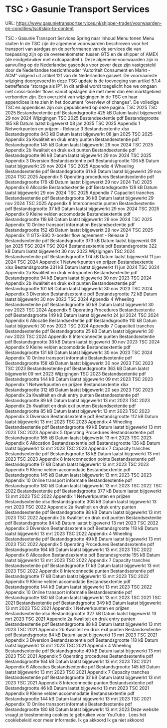 # TSC › Gasunie Transport Services

URL: https://www.gasunietransportservices.nl/shipper-trader/voorwaarden-en-condities/tsc#skip-to-content

TSC › Gasunie Transport Services
Spring naar inhoud
Menu tonen
Menu sluiten
In de TSC zijn de algemene voorwaarden beschreven voor het transport van aardgas en de performance van de services die van toepassing zijn op de overeenkomsten tussen
GTS
en de shipper of
AMEX
(de eindgebruiker met
exitcapaciteit
). Deze algemene voorwaarden zijn in aanvulling op de Nederlandse gascodes voor zover deze zijn vastgesteld door de Nederlandse toezichthouder “Autoriteit Consument en Markt - ACM” volgend uit artikel 12f van de Nederlandse gaswet.
De voornaamste wijziging doorgevoerd in deze TSC update is de toevoeging van artikel 5.1.4 betreffende “storage als IP”. In dit artikel wordt toegelicht hoe we omgaan met cross-border flows vanuit opslagen die met meer dan één marktgebied verbonden zijn. Een overzicht van wijzigingen in de TSC en haar appendices is te zien in het document “overview of changes”. De volledige TSC en appendices zijn ook gepubliceerd op deze pagina.
TSC 2025
TSC 2025
Bestandsextentie
pdf
Bestandsgrootte
425 kB
Datum laatst bijgewerkt
29 nov 2024
Wijzigingen TSC 2025
Bestandsextentie
pdf
Bestandsgrootte
185 kB
Datum laatst bijgewerkt
08 jan 2025
TSC 2025 Appendix 1 Netwerkpunten en prijzen - Release 3
Bestandsextentie
xlsx
Bestandsgrootte
843 kB
Datum laatst bijgewerkt
08 jan 2025
TSC 2025 Appendix 2a Kwaliteit en druk entry punten
Bestandsextentie
pdf
Bestandsgrootte
145 kB
Datum laatst bijgewerkt
29 nov 2024
TSC 2025 Appendix 2b Kwaliteit en druk exit punten
Bestandsextentie
pdf
Bestandsgrootte
96 kB
Datum laatst bijgewerkt
29 nov 2024
TSC 2025 Appendix 3 Diversion
Bestandsextentie
pdf
Bestandsgrootte
106 kB
Datum laatst bijgewerkt
29 nov 2024
TSC 2025 Appendix 4 Wheeling
Bestandsextentie
pdf
Bestandsgrootte
61 kB
Datum laatst bijgewerkt
29 nov 2024
TSC 2025 Appendix 5 Operating procedures
Bestandsextentie
pdf
Bestandsgrootte
176 kB
Datum laatst bijgewerkt
29 nov 2024
TsC 2025 Appendix 6 Allocatie
Bestandsextentie
pdf
Bestandsgrootte
129 kB
Datum laatst bijgewerkt
29 nov 2024
TSC 2025 Appendix 7 Capaciteit tranches
Bestandsextentie
pdf
Bestandsgrootte
36 kB
Datum laatst bijgewerkt
29 nov 2024
TSC 2025 Appendix 8 Interconnectie punten
Bestandsextentie
pdf
Bestandsgrootte
37 kB
Datum laatst bijgewerkt
29 nov 2024
TSC 2025 Appendix 9 Kleine velden accomodatie
Bestandsextentie
pdf
Bestandsgrootte
118 kB
Datum laatst bijgewerkt
29 nov 2024
TSC 2025 Appendix 10 Online transport information
Bestandsextentie
pdf
Bestandsgrootte
152 kB
Datum laatst bijgewerkt
29 nov 2024
TSC 2025 Appendix 11 GTS-SSO X-border flow agreement - Release 2
Bestandsextentie
pdf
Bestandsgrootte
373 kB
Datum laatst bijgewerkt
08 jan 2025
TSC 2024
TSC 2024
Bestandsextentie
pdf
Bestandsgrootte
322 kB
Datum laatst bijgewerkt
30 nov 2023
Wijzigingen TSC 2024
Bestandsextentie
pdf
Bestandsgrootte
174 kB
Datum laatst bijgewerkt
11 jun 2024
TSC 2024 Appendix 1 Netwerkpunten en prijzen
Bestandsextentie
xlsx
Bestandsgrootte
331 kB
Datum laatst bijgewerkt
11 jun 2024
TSC 2024 Appendix 2a Kwaliteit en druk entrypunten
Bestandsextentie
pdf
Bestandsgrootte
94 kB
Datum laatst bijgewerkt
30 nov 2023
TSC 2024 Appendix 2b Kwaliteit en druk exit punten
Bestandsextentie
pdf
Bestandsgrootte
101 kB
Datum laatst bijgewerkt
30 nov 2023
TSC 2024 Appendix 3 Diversion
Bestandsextentie
pdf
Bestandsgrootte
72 kB
Datum laatst bijgewerkt
30 nov 2023
TSC 2024 Appendix 4 Wheeling
Bestandsextentie
pdf
Bestandsgrootte
50 kB
Datum laatst bijgewerkt
30 nov 2023
TSC 2024 Appendix 5 Operating Procedures
Bestandsextentie
pdf
Bestandsgrootte
149 kB
Datum laatst bijgewerkt
24 jul 2024
TSC 2024 Appendix 6 Allocatie
Bestandsextentie
pdf
Bestandsgrootte
110 kB
Datum laatst bijgewerkt
30 nov 2023
TSC 2024 Appendix 7 Capaciteit tranches
Bestandsextentie
pdf
Bestandsgrootte
25 kB
Datum laatst bijgewerkt
30 nov 2023
TSC 2024 Appendix 8 Interconnectie punten
Bestandsextentie
pdf
Bestandsgrootte
38 kB
Datum laatst bijgewerkt
30 nov 2023
TSC 2024 Appendix 9 Kleine velden accomodatie
Bestandsextentie
pdf
Bestandsgrootte
131 kB
Datum laatst bijgewerkt
30 nov 2023
TSC 2024 Appendix 10 Online transport informatie
Bestandsextentie
pdf
Bestandsgrootte
158 kB
Datum laatst bijgewerkt
30 nov 2023
TSC 2023
TSC 2023
Bestandsextentie
pdf
Bestandsgrootte
363 kB
Datum laatst bijgewerkt
09 mrt 2023
Wijzigingen TSC 2023
Bestandsextentie
pdf
Bestandsgrootte
144 kB
Datum laatst bijgewerkt
09 mrt 2023
TSC 2023 Appendix 1 Netwerkpunten en prijzen
Bestandsextentie
xlsx
Bestandsgrootte
312 kB
Datum laatst bijgewerkt
20 sep 2023
TSC 2023 Appendix 2a Kwaliteit en druk entry punten
Bestandsextentie
pdf
Bestandsgrootte
89 kB
Datum laatst bijgewerkt
13 mrt 2023
TSC 2023 Appendix 2b Kwaliteit en druk exit punten
Bestandsextentie
pdf
Bestandsgrootte
85 kB
Datum laatst bijgewerkt
13 mrt 2023
TSC 2023 Appendix 3 Diversion
Bestandsextentie
pdf
Bestandsgrootte
112 kB
Datum laatst bijgewerkt
13 mrt 2023
TSC 2023 Appendix 4 Wheeling
Bestandsextentie
pdf
Bestandsgrootte
49 kB
Datum laatst bijgewerkt
13 mrt 2023
TSC 2023 Appendix 5 Operating Procedures
Bestandsextentie
pdf
Bestandsgrootte
165 kB
Datum laatst bijgewerkt
13 mrt 2023
TSC 2023 Appendix 6 Allocation
Bestandsextentie
pdf
Bestandsgrootte
136 kB
Datum laatst bijgewerkt
13 mrt 2023
TSC 2023 Appendix 7 Capacity tranches
Bestandsextentie
pdf
Bestandsgrootte
18 kB
Datum laatst bijgewerkt
13 mrt 2023
TSC 2023 Appendix 8 Interconnection points
Bestandsextentie
pdf
Bestandsgrootte
17 kB
Datum laatst bijgewerkt
13 mrt 2023
TSC 2023 Appendix 9 Kleine velden accomodatie
Bestandsextentie
pdf
Bestandsgrootte
145 kB
Datum laatst bijgewerkt
13 mrt 2023
TSC 2023 Appendix 10 Online transport informatie
Bestandsextentie
pdf
Bestandsgrootte
180 kB
Datum laatst bijgewerkt
13 mrt 2023
TSC 2022
TSC 2022
Bestandsextentie
pdf
Bestandsgrootte
377 kB
Datum laatst bijgewerkt
13 mrt 2023
TSC 2022 Appendix 1 Netwerkpunten en prijzen
Bestandsextentie
xlsx
Bestandsgrootte
308 kB
Datum laatst bijgewerkt
13 mrt 2023
TSC 2022 Appendix 2a Kwaliteit en druk entry punten
Bestandsextentie
pdf
Bestandsgrootte
88 kB
Datum laatst bijgewerkt
13 mrt 2023
TSC 2022 Appendix 2b Kwaliteit en druk exit punten
Bestandsextentie
pdf
Bestandsgrootte
84 kB
Datum laatst bijgewerkt
13 mrt 2023
TSC 2022 Appendix 3 Diversion
Bestandsextentie
pdf
Bestandsgrootte
118 kB
Datum laatst bijgewerkt
13 mrt 2023
TSC 2022 Appendix 4 Wheeling
Bestandsextentie
pdf
Bestandsgrootte
49 kB
Datum laatst bijgewerkt
13 mrt 2023
TSC 2022 Appendix 5 Operating Procedures
Bestandsextentie
pdf
Bestandsgrootte
164 kB
Datum laatst bijgewerkt
13 mrt 2023
TSC 2022 Appendix 6 Allocation
Bestandsextentie
pdf
Bestandsgrootte
155 kB
Datum laatst bijgewerkt
13 mrt 2023
TSC 2022 Appendix 7 Capacity tranches
Bestandsextentie
pdf
Bestandsgrootte
17 kB
Datum laatst bijgewerkt
13 mrt 2023
TSC 2022 Appendix 8 Interconnectie punten
Bestandsextentie
pdf
Bestandsgrootte
17 kB
Datum laatst bijgewerkt
13 mrt 2023
TSC 2022 Appendix 9 Kleine velden accomodatie
Bestandsextentie
pdf
Bestandsgrootte
144 kB
Datum laatst bijgewerkt
13 mrt 2023
TSC 2022 Appendix 10 Online transport informatie
Bestandsextentie
pdf
Bestandsgrootte
180 kB
Datum laatst bijgewerkt
13 mrt 2023
TSC 2021
TSC 2021
Bestandsextentie
pdf
Bestandsgrootte
349 kB
Datum laatst bijgewerkt
13 mrt 2023
TSC 2021 Appendix 1 Netwerkpunten en prijzen
Bestandsextentie
xlsx
Bestandsgrootte
327 kB
Datum laatst bijgewerkt
13 mrt 2023
TSC 2021 Appendix 2a Kwaliteit en druk entry punten
Bestandsextentie
pdf
Bestandsgrootte
88 kB
Datum laatst bijgewerkt
13 mrt 2023
TSC 2021 Appendix 2b Kwaliteit en druk exit punten
Bestandsextentie
pdf
Bestandsgrootte
84 kB
Datum laatst bijgewerkt
13 mrt 2023
TSC 2021 Appendix 3 Diversion
Bestandsextentie
pdf
Bestandsgrootte
118 kB
Datum laatst bijgewerkt
13 mrt 2023
TSC 2021 Appendix 4 Wheeling
Bestandsextentie
pdf
Bestandsgrootte
49 kB
Datum laatst bijgewerkt
13 mrt 2023
TSC 2021 Appendix 5 Operating procedures
Bestandsextentie
pdf
Bestandsgrootte
164 kB
Datum laatst bijgewerkt
13 mrt 2023
TSC 2021 Appendix 6 Allocaties
Bestandsextentie
pdf
Bestandsgrootte
145 kB
Datum laatst bijgewerkt
13 mrt 2023
TSC 2021 Appendix 7 Capacity tranches
Bestandsextentie
pdf
Bestandsgrootte
32 kB
Datum laatst bijgewerkt
13 mrt 2023
TSC 2021 Appendix 8 Interconnectie punten
Bestandsextentie
pdf
Bestandsgrootte
46 kB
Datum laatst bijgewerkt
13 mrt 2023
TSC 2021 Appendix 9 Kleine velden accommodatie
Bestandsextentie
pdf
Bestandsgrootte
144 kB
Datum laatst bijgewerkt
13 mrt 2023
TSC 2021 Appendix 10 Online transport informatie
Bestandsextentie
pdf
Bestandsgrootte
180 kB
Datum laatst bijgewerkt
13 mrt 2023
Deze website vraagt je toestemming cookies te gebruiken voor
YouTube
. Lees het
cookiebeleid
voor meer informatie.
Ik ga akkoord
Ik ga niet akkoord